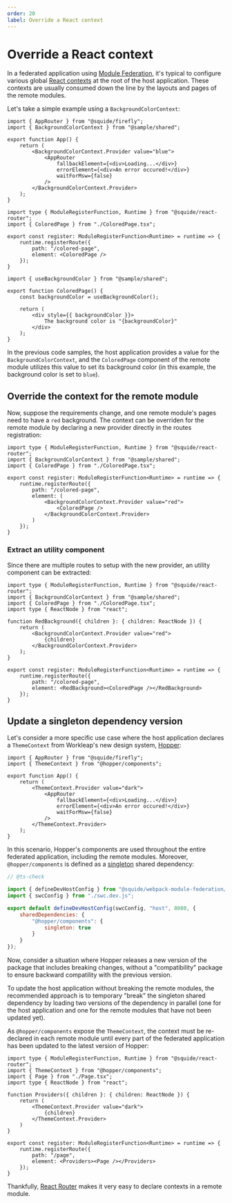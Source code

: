 ```yaml
---
order: 20
label: Override a React context
---
```


# Override a React context

In a federated application using [Module Federation](https://webpack.js.org/concepts/module-federation/), it's typical to configure various global [React contexts](https://legacy.reactjs.org/docs/context.html) at the root of the host application. These contexts are usually consumed down the line by the layouts and pages of the remote modules.

Let's take a simple example using a `BackgroundColorContext`:

```tsx !#6,12 host/src/App.tsx
import { AppRouter } from "@squide/firefly";
import { BackgroundColorContext } from "@sample/shared";

export function App() {
    return (
        <BackgroundColorContext.Provider value="blue">
            <AppRouter
                fallbackElement={<div>Loading...</div>}
                errorElement={<div>An error occured!</div>}
                waitForMsw={false}
            />
        </BackgroundColorContext.Provider>
    );
}
```

```tsx !#7 remote-module/src/register.tsx
import type { ModuleRegisterFunction, Runtime } from "@squide/react-router";
import { ColoredPage } from "./ColoredPage.tsx";

export const register: ModuleRegisterFunction<Runtime> = runtime => {
    runtime.registerRoute({
        path: "/colored-page",
        element: <ColoredPage />
    });
}
```

```tsx !#4 remote-module/src/ColoredPage.tsx
import { useBackgroundColor } from "@sample/shared";

export function ColoredPage() {
    const backgroundColor = useBackgroundColor();

    return (
        <div style={{ backgroundColor }}>
            The background color is "{backgroundColor}"
        </div>
    );
}
```

In the previous code samples, the host application provides a value for the `BackgroundColorContext`, and the `ColoredPage` component of the remote module utilizes this value to set its background color (in this example, the background color is set to `blue`).

## Override the context for the remote module

Now, suppose the requirements change, and one remote module's pages need to have a `red` background. The context can be overriden for the remote module by declaring a new provider directly in the routes registration:

```tsx !#9,11 remote-module/src/register.tsx
import type { ModuleRegisterFunction, Runtime } from "@squide/react-router";
import { BackgroundColorContext } from "@sample/shared";
import { ColoredPage } from "./ColoredPage.tsx";

export const register: ModuleRegisterFunction<Runtime> = runtime => {
    runtime.registerRoute({
        path: "/colored-page",
        element: (
            <BackgroundColorContext.Provider value="red">
                <ColoredPage />
            </BackgroundColorContext.Provider>
        )
    });
}
```

### Extract an utility component

Since there are multiple routes to setup with the new provider, an utility component can be extracted:

```tsx !#6-12,17 remote-module/src/register.tsx
import type { ModuleRegisterFunction, Runtime } from "@squide/react-router";
import { BackgroundColorContext } from "@sample/shared";
import { ColoredPage } from "./ColoredPage.tsx";
import type { ReactNode } from "react";

function RedBackground({ children }: { children: ReactNode }) {
    return (
        <BackgroundColorContext.Provider value="red">
            {children}
        </BackgroundColorContext.Provider>
    );
}

export const register: ModuleRegisterFunction<Runtime> = runtime => {
    runtime.registerRoute({
        path: "/colored-page",
        element: <RedBackground><ColoredPage /></RedBackground>
    });
}
```

## Update a singleton dependency version

Let's consider a more specific use case where the host application declares a `ThemeContext` from Workleap's new design system, [Hopper](https://hopper.workleap.design/):

```tsx !#6,12 host/src/App.tsx
import { AppRouter } from "@squide/firefly";
import { ThemeContext } from "@hopper/components";

export function App() {
    return (
        <ThemeContext.Provider value="dark">
            <AppRouter
                fallbackElement={<div>Loading...</div>}
                errorElement={<div>An error occured!</div>}
                waitForMsw={false}
            />
        </ThemeContext.Provider>
    );
}
```

In this scenario, Hopper's components are used throughout the entire federated application, including the remote modules. Moreover, `@hopper/components` is defined as a [singleton](https://webpack.js.org/plugins/module-federation-plugin/#singleton) shared dependency:

```js !#8-10 host/webpack.dev.js
// @ts-check

import { defineDevHostConfig } from "@squide/webpack-module-federation/defineConfig.js";
import { swcConfig } from "./swc.dev.js";

export default defineDevHostConfig(swcConfig, "host", 8080, {
    sharedDependencies: {
        "@hopper/components": {
            singleton: true
        }
    }
});
```

Now, consider a situation where Hopper releases a new version of the package that includes breaking changes, without a "compatibility" package to ensure backward compatility with the previous version.

To update the host application without breaking the remote modules, the recommended approach is to temporary "break" the singleton shared dependency by loading two versions of the dependency in parallel (one for the host application and one for the remote modules that have not been updated yet).

As `@hopper/components` expose the `ThemeContext`, the context must be re-declared in each remote module until every part of the federated application has been updated to the latest version of Hopper:

```tsx !#6-12,17 remote-module/src/register.tsx
import type { ModuleRegisterFunction, Runtime } from "@squide/react-router";
import { ThemeContext } from "@hopper/components";
import { Page } from "./Page.tsx";
import type { ReactNode } from "react";

function Providers({ children }: { children: ReactNode }) {
    return (
        <ThemeContext.Provider value="dark">
            {children}
        </ThemeContext.Provider>
    )
}

export const register: ModuleRegisterFunction<Runtime> = runtime => {
    runtime.registerRoute({
        path: "/page",
        element: <Providers><Page /></Providers>
    });
}
```

Thankfully, [React Router](https://reactrouter.com/en/main) makes it very easy to declare contexts in a remote module.
